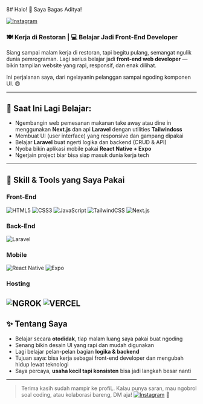8# Halo! 👋 Saya Bagas Aditya!

[![Instagram](https://img.shields.io/badge/@bagas__adtyaa-E4405F?style=for-the-badge&logo=instagram&logoColor=white)](https://instagram.com/bagas_adtyaa)

### 🍽️ Kerja di Restoran | 💻 Belajar Jadi Front-End Developer

Siang sampai malam kerja di restoran, tapi begitu pulang, semangat ngulik dunia pemrograman. Lagi serius belajar jadi **front-end web developer** — bikin tampilan website yang rapi, responsif, dan enak dilihat.

Ini perjalanan saya, dari ngelayanin pelanggan sampai ngoding komponen UI. 😄

---

## 🚀 Saat Ini Lagi Belajar:
- Ngembangin web pemesanan makanan take away atau dine in menggunakan **Next.js** dan api **Laravel** dengan utilities **Tailwindcss**
- Membuat UI (user interface) yang responsive dan gampang dipakai
- Belajar **Laravel** buat ngerti logika dan backend (CRUD & API)
- Nyoba bikin aplikasi mobile pakai **React Native + Expo**
- Ngerjain project biar bisa siap masuk dunia kerja tech

---

## 🔧 Skill & Tools yang Saya Pakai
### Front-End
![HTML5](https://img.shields.io/badge/HTML5-E34F26?style=flat-square&logo=html5&logoColor=white)
![CSS3](https://img.shields.io/badge/CSS3-1572B6?style=flat-square&logo=css3&logoColor=white)
![JavaScript](https://img.shields.io/badge/JavaScript-F7DF1E?style=flat-square&logo=javascript&logoColor=black)
![TailwindCSS](https://img.shields.io/badge/TailwindCSS-38B2AC?style=flat-square&logo=tailwind-css&logoColor=white)
![Next.js](https://img.shields.io/badge/next%20js-000000?style=for-the-badge&logo=nextdotjs&logoColor=white)

### Back-End
![Laravel](https://img.shields.io/badge/Laravel-FF2D20?style=for-the-badge&logo=laravel&logoColor=white)

### Mobile
![React Native](https://img.shields.io/badge/React_Native-20232A?style=flat-square&logo=react&logoColor=61DAFB)
![Expo](https://img.shields.io/badge/Expo-000020?style=flat-square&logo=expo&logoColor=white)

### Hosting

![NGROK](https://img.shields.io/badge/ngrok-140648?style=for-the-badge&logo=Ngrok&logoColor=white)
![VERCEL](https://img.shields.io/badge/Vercel-000000?style=for-the-badge&logo=vercel&logoColor=white)
---

## ✨ Tentang Saya
- Belajar secara **otodidak**, tiap malam luang saya pakai buat ngoding
- Senang bikin desain UI yang rapi dan mudah digunakan
- Lagi belajar pelan-pelan bagian **logika & backend**
- Tujuan saya: bisa kerja sebagai front-end developer dan mengubah hidup lewat teknologi
- Saya percaya, **usaha kecil tapi konsisten** bisa jadi langkah besar nanti

---

>Terima kasih sudah mampir ke profiL. Kalau punya saran, mau ngobrol soal coding, atau kolaborasi bareng, DM aja! [![Instagram](https://img.shields.io/badge/@bagas__adtyaa-E4405F?style=for-the-badge&logo=instagram&logoColor=white)](https://instagram.com/bagas_adtyaa) 🙌